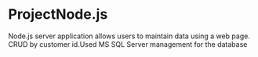 # ProjectNode.js
Node.js server application allows users to maintain data using a web page. CRUD by customer id.Used MS SQL Server management for the database

